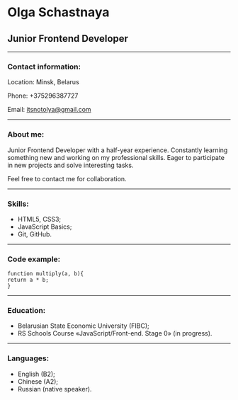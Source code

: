 # Olga Schastnaya 
## Junior Frontend Developer 
*****
### Contact information:
Location: Minsk, Belarus

Phone: +375296387727

Email: itsnotolya@gmail.com
*****
### About me:
Junior Frontend Developer with a half-year experience. Constantly learning something new and working on my professional skills. Eager to participate in new projects and solve interesting tasks. 

Feel free to contact me for collaboration.
*****
### Skills:
* HTML5, CSS3;
* JavaScript Basics;
* Git, GitHub.
*****
### Code example:
```
function multiply(a, b){
return a * b;
}
```
*****
### Education:
* Belarusian State Economic University (FIBC);
* RS Schools Course «JavaScript/Front-end. Stage 0» (in progress).
*****
### Languages:
* English (B2);
* Chinese (A2);
* Russian (native speaker).
